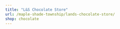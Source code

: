 ```yaml
---
title: "L&S Chocolate Store"
url: /maple-shade-township/lands-chocolate-store/
shop: chocolate
---
```

